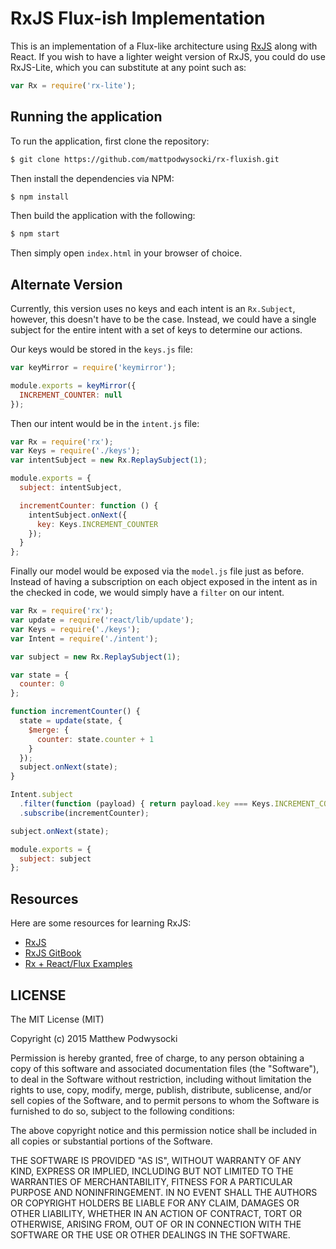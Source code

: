 # RxJS Flux-ish Implementation #

This is an implementation of a Flux-like architecture using [RxJS](https://github.com/Reactive-Extensions/RxJS) along with React.  If you wish to have a lighter weight version of RxJS, you could do use RxJS-Lite, which you can substitute at any point such as:

```js
var Rx = require('rx-lite');
```

## Running the application ##

To run the application, first clone the repository:

```bash
$ git clone https://github.com/mattpodwysocki/rx-fluxish.git
```

Then install the dependencies via NPM:
```bash
$ npm install
```

Then build the application with the following:
```bash
$ npm start
```

Then simply open `index.html` in your browser of choice.

## Alternate Version ##

Currently, this version uses no keys and each intent is an `Rx.Subject`, however, this doesn't have to be the case.  Instead, we could have a single subject for the entire intent with a set of keys to determine our actions.

Our keys would be stored in the `keys.js` file:
```js
var keyMirror = require('keymirror');

module.exports = keyMirror({
  INCREMENT_COUNTER: null
});
```

Then our intent would be in the `intent.js` file:
```js
var Rx = require('rx');
var Keys = require('./keys');
var intentSubject = new Rx.ReplaySubject(1);

module.exports = {
  subject: intentSubject,

  incrementCounter: function () {
    intentSubject.onNext({
      key: Keys.INCREMENT_COUNTER
    });
  }
};
```

Finally our model would be exposed via the `model.js` file just as before.  Instead of having a subscription on each object exposed in the intent as in the checked in code, we would simply have a `filter` on our intent.

```js
var Rx = require('rx');
var update = require('react/lib/update');
var Keys = require('./keys');
var Intent = require('./intent');

var subject = new Rx.ReplaySubject(1);

var state = {
  counter: 0
};

function incrementCounter() {
  state = update(state, {
    $merge: {
      counter: state.counter + 1
    }
  });
  subject.onNext(state);
}

Intent.subject
  .filter(function (payload) { return payload.key === Keys.INCREMENT_COUNTER; })
  .subscribe(incrementCounter);

subject.onNext(state);

module.exports = {
  subject: subject
};
```

## Resources ##

Here are some resources for learning RxJS:
- [RxJS](https://github.com/Reactive-Extensions/RxJS)
- [RxJS GitBook](http://xgrommx.github.io/rx-book/)
- [Rx + React/Flux Examples](https://github.com/xgrommx/rx-book/blob/master/content/resources/reactive_libraries/rx.md#react)

## LICENSE ##

The MIT License (MIT)

Copyright (c) 2015 Matthew Podwysocki

Permission is hereby granted, free of charge, to any person obtaining a copy
of this software and associated documentation files (the "Software"), to deal
in the Software without restriction, including without limitation the rights
to use, copy, modify, merge, publish, distribute, sublicense, and/or sell
copies of the Software, and to permit persons to whom the Software is
furnished to do so, subject to the following conditions:

The above copyright notice and this permission notice shall be included in all
copies or substantial portions of the Software.

THE SOFTWARE IS PROVIDED "AS IS", WITHOUT WARRANTY OF ANY KIND, EXPRESS OR
IMPLIED, INCLUDING BUT NOT LIMITED TO THE WARRANTIES OF MERCHANTABILITY,
FITNESS FOR A PARTICULAR PURPOSE AND NONINFRINGEMENT. IN NO EVENT SHALL THE
AUTHORS OR COPYRIGHT HOLDERS BE LIABLE FOR ANY CLAIM, DAMAGES OR OTHER
LIABILITY, WHETHER IN AN ACTION OF CONTRACT, TORT OR OTHERWISE, ARISING FROM,
OUT OF OR IN CONNECTION WITH THE SOFTWARE OR THE USE OR OTHER DEALINGS IN THE
SOFTWARE.

